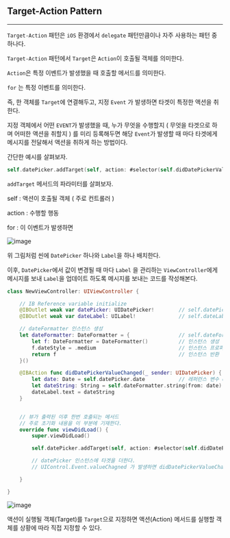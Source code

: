 ## Target-Action Pattern
---

`Target-Action` 패턴은 `iOS` 환경에서 `delegate` 패턴만큼이나 자주 사용하는 패턴 중 하나다.

`Target-Action` 패턴에서 `Target`은 `Action`이 호출될 객체를 의미한다.

`Action`은 특정 이벤트가 발생했을 때 호출할 메서드를 의미한다.

`for` 는 특정 이벤트를 의미한다.

즉, 한 객체를 `Target`에 연결해두고, 지정 `Event` 가 발생하면 타겟이 특정한 액션을 취한다.

지정 객체에서 어떤 `EVENT`가 발생했을 때, 누가 무엇을 수행할지 ( 무엇을 타겟으로 하며 어떠한 액션을 취할지 )
를 미리 등록해두면 해당 `Event`가 발생할 때 마다 타겟에게 메시지를 전달해서 액션을 취하게 하는 방법이다.

간단한 예시를 살펴보자.
```swift
self.datePicker.addTarget(self, action: #selector(self.didDatePickerValueChanged(_:)), for: UIControl.Event.valueChanged)
```

`addTarget` 메서드의 파라미터를 살펴보자.

self : 액션이 호출될 객체 ( 주로 컨트롤러 )

action : 수행할 행동

for : 이 이벤트가 발생하면


![image](https://user-images.githubusercontent.com/33051018/78669356-19a9f980-7917-11ea-9884-f976ae845d8b.png)

위 그림처럼 씬에 `DatePicker` 하나와 `Label`을 하나 배치한다.

이후, `DatePicker`에서 값이 변경될 때 마다 `Label` 을 관리하는 `ViewController`에게 메시지를 보내 `Label`을 업데이트 하도록 메시지를 보내는 코드를 작성해본다.

```swift
class NewViewController: UIViewController {

    // IB Reference variable initialize
    @IBOutlet weak var datePicker: UIDatePicker!        // self.datePicker
    @IBOutlet weak var dateLabel: UILabel!              // self.dateLabel

    // dateFormatter 인스턴스 생성
    let dateFormatter: DateFormatter = {                // self.dateFormatter
        let f: DateFormatter = DateFormatter()          // 인스턴스 생성
        f.dateStyle = .medium                           // 인스턴스 프로퍼티 초기화
        return f                                        // 인스턴스 반환
    }()

    @IBAction func didDatePickerValueChanged(_ sender: UIDatePicker) {
        let date: Date = self.datePicker.date           // 레퍼런스 변수 datePicker의 프로퍼티 date값을 가져온다.
        let dateString: String = self.dateFormatter.string(from: date)
        dateLabel.text = dateString
    }


    // 뷰가 출력된 이후 한번 호출되는 메서드
    // 주로 초기화 내용을 이 부분에 기재한다.
    override func viewDidLoad() {
        super.viewDidLoad()

        self.datePicker.addTarget(self, action: #selector(self.didDatePickerValueChanged(_:)), for: UIControl.Event.valueChanged)

        // datePicker 인스턴스에 타겟을 더한다.
        // UIControl.Event.valueChagned 가 발생하면 didDatePickerValueChanged 메서드를 ViewController에 실행시킨다.

    }

}
```

![image](https://user-images.githubusercontent.com/33051018/78673068-91c6ee00-791c-11ea-98e5-21fb680f6aed.png)

액션이 실행될 객체(Target)를 `Target`으로 지정하면 액션(Action) 메서드를 실행할 객체를 상황에 따라 직접 지정할 수 있다.
